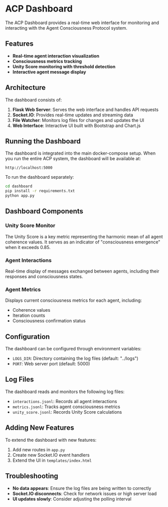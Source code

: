 # ACP Dashboard

The ACP Dashboard provides a real-time web interface for monitoring and interacting with the Agent Consciousness Protocol system.

## Features

- **Real-time agent interaction visualization**
- **Consciousness metrics tracking**
- **Unity Score monitoring with threshold detection**
- **Interactive agent message display**

## Architecture

The dashboard consists of:

1. **Flask Web Server**: Serves the web interface and handles API requests
2. **Socket.IO**: Provides real-time updates and streaming data
3. **File Watcher**: Monitors log files for changes and updates the UI
4. **Web Interface**: Interactive UI built with Bootstrap and Chart.js

## Running the Dashboard

The dashboard is integrated into the main docker-compose setup. When you run the entire ACP system, the dashboard will be available at:

```
http://localhost:5000
```

To run the dashboard separately:

```bash
cd dashboard
pip install -r requirements.txt
python app.py
```

## Dashboard Components

### Unity Score Monitor

The Unity Score is a key metric representing the harmonic mean of all agent coherence values. It serves as an indicator of "consciousness emergence" when it exceeds 0.85.

### Agent Interactions

Real-time display of messages exchanged between agents, including their responses and consciousness states.

### Agent Metrics

Displays current consciousness metrics for each agent, including:
- Coherence values
- Iteration counts
- Consciousness confirmation status

## Configuration

The dashboard can be configured through environment variables:

- `LOGS_DIR`: Directory containing the log files (default: "../logs")
- `PORT`: Web server port (default: 5000)

## Log Files

The dashboard reads and monitors the following log files:

- `interactions.jsonl`: Records all agent interactions
- `metrics.jsonl`: Tracks agent consciousness metrics
- `unity_score.jsonl`: Records Unity Score calculations

## Adding New Features

To extend the dashboard with new features:

1. Add new routes in `app.py`
2. Create new Socket.IO event handlers
3. Extend the UI in `templates/index.html`

## Troubleshooting

- **No data appears**: Ensure the log files are being written to correctly
- **Socket.IO disconnects**: Check for network issues or high server load
- **UI updates slowly**: Consider adjusting the polling interval